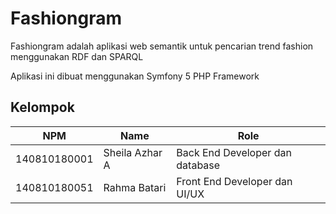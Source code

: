 # Fashiongram

Fashiongram adalah aplikasi web semantik untuk pencarian trend fashion menggunakan RDF dan SPARQL

Aplikasi ini dibuat menggunakan Symfony 5 PHP Framework

## Kelompok

| NPM           | Name              | Role                                  |
| ------------- |-------------------|---------------------------------------|
| 140810180001  | Sheila Azhar A    | Back End Developer dan database       |
| 140810180051  | Rahma Batari      | Front End Developer dan UI/UX         |
